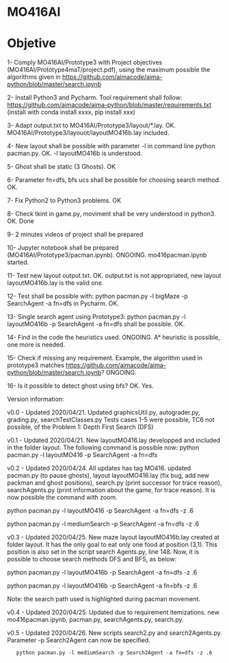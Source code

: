 # MO416AI

# Objetive
1- Comply MO416AI/Prototype3 with Project objectives (MO416AI/Prototype4maT/project.pdf), using the maximum possible the algorithms given in https://github.com/aimacode/aima-python/blob/master/search.ipynb

2- Install Python3 and Pycharm. Tool requirement shall follow: https://github.com/aimacode/aima-python/blob/master/requirements.txt (install with conda install xxxx, pip install xxx)

3- Adapt output.txt to MO416AI/Prototype3/layout/*.lay. OK. MO416AI/Prototype3/layouot/layoutMO416b.lay included.

4- New layout shall be possible with parameter -l in command line python pacman.py. OK. -l layoutMO416b is understood.

5- Ghost shall be static (3 Ghosts). OK

6- Parameter fn=dfs, bfs ucs shall be possible for choosing search method. OK. 

7- Fix Python2 to Python3 problems. OK

8- Check tkint in game.py, moviment shall be very understood in python3. OK. Done

9- 2 minutes videos of project shall be prepared

10- Jupyter notebook shall be prepared (MO416AI/Prototype3/pacman.ipynb). ONGOING. mo416pacman.ipynb started.

11- Test new layout output.txt. OK. output.txt is not appropriated, new layout layoutMO416b.lay is the valid one.

12- Test shall be possible with: python pacman.py -l bigMaze -p SearchAgent -a fn=dfs in Pycharm. OK. 

13- Single search agent using Prototype3: python pacman.py -l layoutMO416b -p SearchAgent -a fn=dfs shall be possible. OK.

14- Find in the code the heuristics used. ONGOING. A* heuristic is possible, one more is needed.

15- Check if missing any requirement. Example, the algorithm used in prototype3 matches https://github.com/aimacode/aima-python/blob/master/search.ipynb? ONGOING.

16- Is it possible to detect ghost using bfs? OK. Yes.

Version information:

v0.0 - Updated 2020/04/21. Updated graphicsUtil.py, autograder.py, grading.py, searchTestClasses.py
       Tests cases 1-5 were possible, TC6 not possible, of the Problem 1: Depth First Search (DFS)
       
v0.1 - Updated 2020/04/21. New layoutMO416.lay developped and included in the folder layout. The following command is possible now:
       python pacman.py -l layoutMO416 -p SearchAgent -a fn=dfs
       
v0.2 - Updated 2020/04/24. All updates has tag MO416. updated pacman.py (to pause ghosts), layout layoutMO416.lay (fix bug, add new packman and ghost positions), search.py (print successor for trace reason), searchAgents.py (print information about the game, for trace reason). It is now possible the command with zoom.

python pacman.py -l layoutMO416 -p SearchAgent -a fn=dfs -z .6

python pacman.py -l mediumSearch -p SearchAgent -a fn=dfs -z .6

v0.3 - Updated 2020/04/25. New maze layout layoutMO416b.lay created at folder layout. It has the only goal to eat only one food at position (3,1). This position is also set in the script search Agents.py, line 148. Now, it is possible to choose search methods DFS and BFS, as below:

python pacman.py -l layoutMO416b -p SearchAgent -a fn=dfs -z .6

python pacman.py -l layoutMO416b -p SearchAgent -a fn=bfs -z .6

Note: the search path used is highlighted during pacman movement.

v0.4 - Updated 2020/04/25. Updated due to requirement itemizations. new mo416pacman.ipynb, pacman.py, searchAgents.py, search.py.

v0.5 - Updated 2020/04/26. New scripts search2.py and search2Agents.py. Parameter -p Search2Agent can now be specified.

       python pacman.py -l mediumSearch -p Search2Agent -a fn=dfs -z .6


      


